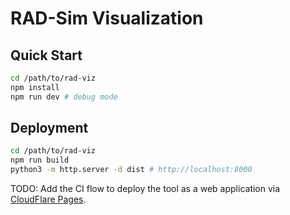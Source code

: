 # RAD-Sim Visualization

## Quick Start

```bash
cd /path/to/rad-viz
npm install
npm run dev # debug mode
```

## Deployment

```bash
cd /path/to/rad-viz
npm run build
python3 -m http.server -d dist # http://localhost:8000
```

TODO: Add the CI flow to deploy the tool as a web application via [CloudFlare Pages](https://pages.cloudflare.com/).
